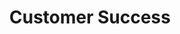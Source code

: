 ---
title: 'Customer Success'
summary: 'A native iOS app to help people to keep a track of their finances by providing easy-to use tracking and organising capabilities.'
displayOrder: 3
featured: true
---